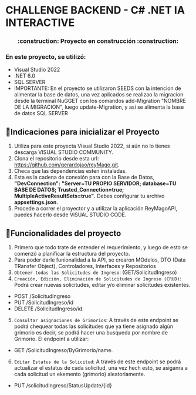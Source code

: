 # CHALLENGE BACKEND - C# .NET IA INTERACTIVE
<h3 align="center">
:construction: Proyecto en construcción :construction:
</h3>

### En este proyecto, se utilizó:
 - Visual Studio 2022
 - .NET 6.0
 - SQL SERVER
 - IMPORTANTE: En el proyecto se utilizaron SEEDS con la intencion de alimentar la base de datos, una vez aplicados se realizao la migracion desde la terminal NuGGET con los comandos add-Migration "NOMBRE DE LA MIGRACION", luego update-Migration, y asi se alimenta la base de datos SQL SERVER


## :mega:Indicaciones para inicializar el Proyecto
1. Utiliza para este proyecta Visual Studio 2022, si aún no lo tienes descarga VISUAL STUDIO COMMUNITY.
2. Clona el repositorio desde esta url: https://github.com/gerardojao/reyMago.git.
3. Checa que las dependencias esten instaladas.
4. Esta es la cadena de conexión para con la Base de Datos, **"DevConnection": "Server=TU PROPIO SERVIDOR; database=TU BASE DE DATOS; Trusted_Connection=true; MultipleActiveResultSets=true"**. Debes configurar tu archivo **appsettings.json**.
9. Procede a correr el proyector y a utilizar la aplicación ReyMagoAPI, puedes hacerlo desde ViSUAL STUDIO CODE.
 
## :hammer:Funcionalidades del proyecto

1. Primero que todo trate de entender el requerimiento, y luego de esto se comenzó a planificar la estructura del proyecto.
2. Para poder darle funionalidad a la API, se crearon MOdelos, DTO (Data TRansfer Object), Controladores, Interfaces y Repositorios
3. `Obtener todas las Solicitudes de Ingreso`: (GET/SolicitudIngreso)
4. `Creación, Edición, Eliminación de Solicitudes de Ingreso (CRUD)`: Podrá crear nuevas solicitudes, editar y/o eliminar solicitudes existentes. 
 - POST /SolicitudIngreso
 - PUT /SolicitudIngreso/id 
 - DELETE /SolicitudIngreso/id.
5.  `Consultar asignaciones de Grimorios`: A través de este endpoint se podrá chequear todas las solicitudes que ya tiene asignado algún grimorio es decir, se podrá hacer una busqueda por nombre de Grimorio. El endpoint a utilizar: 
 - GET /SolicitudIngreso/ByGrimorio/name.
6.  `Editar Estatus de la Solicitud`: A través de este endpoint se podrá actualizar el estatus de cada solicitud, una vez hech esto, se asiganra a cada solicitud un ekemento (grimorio) aleatoriamente.
 -  PUT /solicitudIngreso/StatusUpdate/{id}
 



